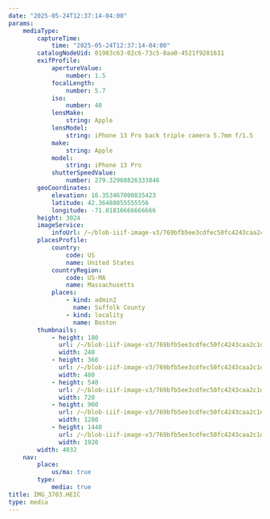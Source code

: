 ```yaml
---
date: "2025-05-24T12:37:14-04:00"
params:
    mediaType:
        captureTime:
            time: "2025-05-24T12:37:14-04:00"
        catalogNodeUid: 01983c63-02c6-73c5-8aa0-4521f9281631
        exifProfile:
            apertureValue:
                number: 1.5
            focalLength:
                number: 5.7
            iso:
                number: 40
            lensMake:
                string: Apple
            lensModel:
                string: iPhone 13 Pro back triple camera 5.7mm f/1.5
            make:
                string: Apple
            model:
                string: iPhone 13 Pro
            shutterSpeedValue:
                number: 279.32960826333846
        geoCoordinates:
            elevation: 16.353467000835423
            latitude: 42.36488055555556
            longitude: -71.01816666666666
        height: 3024
        imageService:
            infoUrl: /~/blob-iiif-image-v3/769bfb5ee3cdfec50fc4243caa2c1d0aedfc1b093e9fbb1eddfd86d87c07fca3/info.json
        placesProfile:
            country:
                code: US
                name: United States
            countryRegion:
                code: US-MA
                name: Massachusetts
            places:
                - kind: admin2
                  name: Suffolk County
                - kind: locality
                  name: Boston
        thumbnails:
            - height: 180
              url: /~/blob-iiif-image-v3/769bfb5ee3cdfec50fc4243caa2c1d0aedfc1b093e9fbb1eddfd86d87c07fca3/full/240%2C180/0/default.jpg
              width: 240
            - height: 360
              url: /~/blob-iiif-image-v3/769bfb5ee3cdfec50fc4243caa2c1d0aedfc1b093e9fbb1eddfd86d87c07fca3/full/480%2C360/0/default.jpg
              width: 480
            - height: 540
              url: /~/blob-iiif-image-v3/769bfb5ee3cdfec50fc4243caa2c1d0aedfc1b093e9fbb1eddfd86d87c07fca3/full/720%2C540/0/default.jpg
              width: 720
            - height: 960
              url: /~/blob-iiif-image-v3/769bfb5ee3cdfec50fc4243caa2c1d0aedfc1b093e9fbb1eddfd86d87c07fca3/full/1280%2C960/0/default.jpg
              width: 1280
            - height: 1440
              url: /~/blob-iiif-image-v3/769bfb5ee3cdfec50fc4243caa2c1d0aedfc1b093e9fbb1eddfd86d87c07fca3/full/1920%2C1440/0/default.jpg
              width: 1920
        width: 4032
    nav:
        place:
            us/ma: true
        type:
            media: true
title: IMG_3703.HEIC
type: media
---
```

